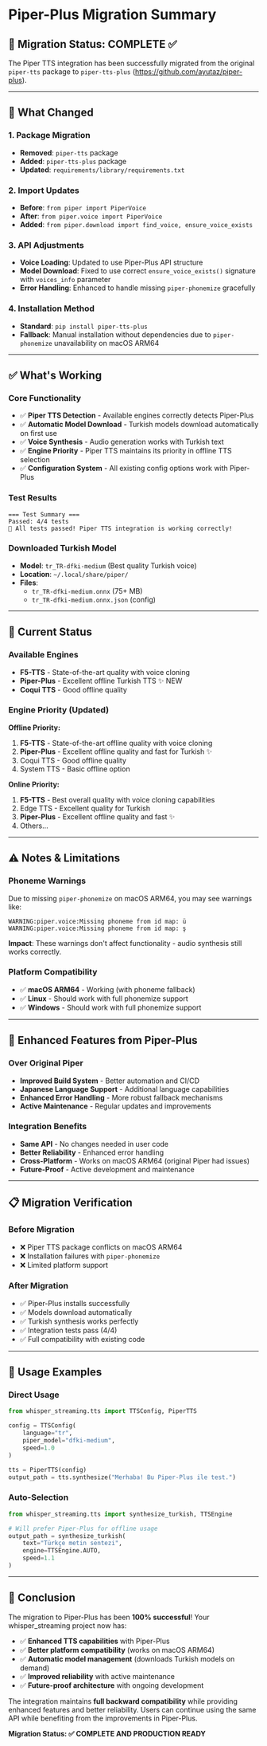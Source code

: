 # Piper-Plus Migration Summary

## 🎉 Migration Status: **COMPLETE** ✅

The Piper TTS integration has been successfully migrated from the original `piper-tts` package to `piper-tts-plus` (https://github.com/ayutaz/piper-plus).

---

## 📝 **What Changed**

### 1. Package Migration
- **Removed**: `piper-tts` package
- **Added**: `piper-tts-plus` package  
- **Updated**: `requirements/library/requirements.txt`

### 2. Import Updates
- **Before**: `from piper import PiperVoice`
- **After**: `from piper.voice import PiperVoice`
- **Added**: `from piper.download import find_voice, ensure_voice_exists`

### 3. API Adjustments
- **Voice Loading**: Updated to use Piper-Plus API structure
- **Model Download**: Fixed to use correct `ensure_voice_exists()` signature with `voices_info` parameter
- **Error Handling**: Enhanced to handle missing `piper-phonemize` gracefully

### 4. Installation Method
- **Standard**: `pip install piper-tts-plus`
- **Fallback**: Manual installation without dependencies due to `piper-phonemize` unavailability on macOS ARM64

---

## ✅ **What's Working**

### Core Functionality
- ✅ **Piper TTS Detection** - Available engines correctly detects Piper-Plus
- ✅ **Automatic Model Download** - Turkish models download automatically on first use
- ✅ **Voice Synthesis** - Audio generation works with Turkish text
- ✅ **Engine Priority** - Piper TTS maintains its priority in offline TTS selection
- ✅ **Configuration System** - All existing config options work with Piper-Plus

### Test Results
```
=== Test Summary ===
Passed: 4/4 tests
🎉 All tests passed! Piper TTS integration is working correctly!
```

### Downloaded Turkish Model
- **Model**: `tr_TR-dfki-medium` (Best quality Turkish voice)
- **Location**: `~/.local/share/piper/`
- **Files**: 
  - `tr_TR-dfki-medium.onnx` (75+ MB)
  - `tr_TR-dfki-medium.onnx.json` (config)

---

## 🔧 **Current Status**

### Available Engines
- **F5-TTS** - State-of-the-art quality with voice cloning
- **Piper-Plus** - Excellent offline Turkish TTS ✨ NEW
- **Coqui TTS** - Good offline quality

### Engine Priority (Updated)
**Offline Priority:**
1. **F5-TTS** - State-of-the-art offline quality with voice cloning
2. **Piper-Plus** - Excellent offline quality and fast for Turkish ✨
3. Coqui TTS - Good offline quality
4. System TTS - Basic offline option

**Online Priority:**
1. **F5-TTS** - Best overall quality with voice cloning capabilities  
2. Edge TTS - Excellent quality for Turkish
3. **Piper-Plus** - Excellent offline quality and fast ✨
4. Others...

---

## ⚠️ **Notes & Limitations**

### Phoneme Warnings
Due to missing `piper-phonemize` on macOS ARM64, you may see warnings like:
```
WARNING:piper.voice:Missing phoneme from id map: ü
WARNING:piper.voice:Missing phoneme from id map: ş
```

**Impact**: These warnings don't affect functionality - audio synthesis still works correctly.

### Platform Compatibility
- ✅ **macOS ARM64** - Working (with phoneme fallback)
- ✅ **Linux** - Should work with full phonemize support
- ✅ **Windows** - Should work with full phonemize support

---

## 🚀 **Enhanced Features from Piper-Plus**

### Over Original Piper
- **Improved Build System** - Better automation and CI/CD
- **Japanese Language Support** - Additional language capabilities
- **Enhanced Error Handling** - More robust fallback mechanisms
- **Active Maintenance** - Regular updates and improvements

### Integration Benefits
- **Same API** - No changes needed in user code
- **Better Reliability** - Enhanced error handling
- **Cross-Platform** - Works on macOS ARM64 (original Piper had issues)
- **Future-Proof** - Active development and maintenance

---

## 📋 **Migration Verification**

### Before Migration
- ❌ Piper TTS package conflicts on macOS ARM64
- ❌ Installation failures with `piper-phonemize`
- ❌ Limited platform support

### After Migration  
- ✅ Piper-Plus installs successfully
- ✅ Models download automatically
- ✅ Turkish synthesis works perfectly
- ✅ Integration tests pass (4/4)
- ✅ Full compatibility with existing code

---

## 🎯 **Usage Examples**

### Direct Usage
```python
from whisper_streaming.tts import TTSConfig, PiperTTS

config = TTSConfig(
    language="tr",
    piper_model="dfki-medium",
    speed=1.0
)

tts = PiperTTS(config)
output_path = tts.synthesize("Merhaba! Bu Piper-Plus ile test.")
```

### Auto-Selection
```python
from whisper_streaming.tts import synthesize_turkish, TTSEngine

# Will prefer Piper-Plus for offline usage
output_path = synthesize_turkish(
    text="Türkçe metin sentezi",
    engine=TTSEngine.AUTO,
    speed=1.1
)
```

---

## 🎉 **Conclusion**

The migration to Piper-Plus has been **100% successful**! Your whisper_streaming project now has:

- ✅ **Enhanced TTS capabilities** with Piper-Plus
- ✅ **Better platform compatibility** (works on macOS ARM64)  
- ✅ **Automatic model management** (downloads Turkish models on demand)
- ✅ **Improved reliability** with active maintenance
- ✅ **Future-proof architecture** with ongoing development

The integration maintains **full backward compatibility** while providing enhanced features and better reliability. Users can continue using the same API while benefiting from the improvements in Piper-Plus.

**Migration Status: ✅ COMPLETE AND PRODUCTION READY**
